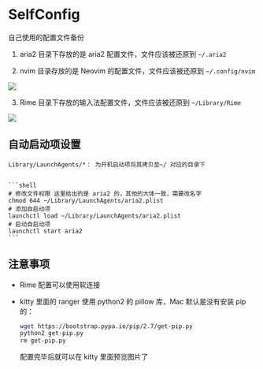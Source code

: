 # SelfConfig

自己使用的配置文件备份

1. aria2 目录下存放的是 aria2 配置文件，文件应该被还原到 `~/.aria2`

2. nvim 目录存放的是 Neovim 的配置文件，文件应该被还原到 `~/.config/nvim`

![](https://i0.hdslb.com/bfs/album/8b3d3b8aef4866bfcaed2760dd4c5d0a0d90932a.png)

3. Rime 目录下存放的输入法配置文件，文件应该被还原到 `~/Library/Rime`

![](https://i0.hdslb.com/bfs/album/b825cde4f4769fe5a08774ad194a6434ed0d2dcb.png)



## 自动启动项设置

	Library/LaunchAgents/*： 为开机启动项将其拷贝至~/ 对应的目录下
	

	```shell
	# 修改文件权限 这里给出的是 aria2 的，其他的大体一致，需要改名字
	chmod 644 ~/Library/LaunchAgents/aria2.plist
	# 添加自启动项
	launchctl load ~/Library/LaunchAgents/aria2.plist
	# 启动自启动项
	launchctl start aria2
	```

## 注意事项

- Rime 配置可以使用软连接
- kitty 里面的 ranger 使用 python2 的 pillow 库，Mac 默认是没有安装 pip 的：

	```sh
	wget https://bootstrap.pypa.io/pip/2.7/get-pip.py
	python2 get-pip.py
	rm get-pip.py
	```
	配置完毕后就可以在 kitty 里面预览图片了

